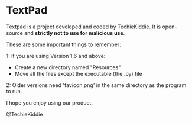 # TextPad
Textpad is a project developed and coded by TechieKiddie.
It is open-source and **strictly not to use for malicious use**.

These are some important things to remember:

1: If you are using Version 1.6 and above:
   + Create a new directory named "Resources"
   + Move all the files except the executable (the .py) file

2: Older versions need 'favicon.png' in the same directory as the program to run.

I hope you enjoy using our product.

@TechieKiddie
